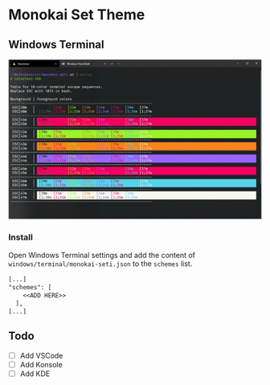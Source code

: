 # Monokai Set Theme

## Windows Terminal
![](img/windows-terminal.jpg)

### Install
Open Windows Terminal settings and add the content of `windows/terminal/monokai-seti.json` to the `schemes` list.

```
[...]
"schemes": [
    <<ADD HERE>>
  ],
[...]
```

## Todo
- [ ] Add VSCode
- [ ] Add Konsole
- [ ] Add KDE
